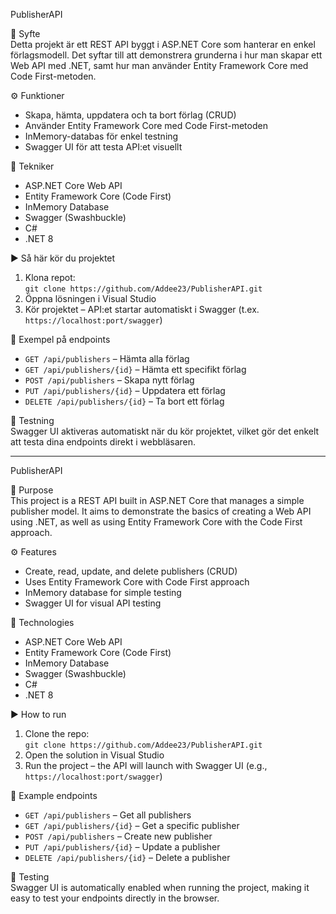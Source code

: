 PublisherAPI

🧾 Syfte  
Detta projekt är ett REST API byggt i ASP.NET Core som hanterar en enkel förlagsmodell. Det syftar till att demonstrera grunderna i hur man skapar ett Web API med .NET, samt hur man använder Entity Framework Core med Code First-metoden.

⚙️ Funktioner  
- Skapa, hämta, uppdatera och ta bort förlag (CRUD)
- Använder Entity Framework Core med Code First-metoden
- InMemory-databas för enkel testning
- Swagger UI för att testa API:et visuellt

 🧱 Tekniker  
- ASP.NET Core Web API  
- Entity Framework Core (Code First)  
- InMemory Database  
- Swagger (Swashbuckle)  
- C#  
- .NET 8

 ▶️ Så här kör du projektet  
1. Klona repot:  
   `git clone https://github.com/Addee23/PublisherAPI.git`  
2. Öppna lösningen i Visual Studio  
3. Kör projektet – API:et startar automatiskt i Swagger (t.ex. `https://localhost:port/swagger`)

 📸 Exempel på endpoints  
- `GET /api/publishers` – Hämta alla förlag  
- `GET /api/publishers/{id}` – Hämta ett specifikt förlag  
- `POST /api/publishers` – Skapa nytt förlag  
- `PUT /api/publishers/{id}` – Uppdatera ett förlag  
- `DELETE /api/publishers/{id}` – Ta bort ett förlag  

🧪 Testning  
Swagger UI aktiveras automatiskt när du kör projektet, vilket gör det enkelt att testa dina endpoints direkt i webbläsaren.

---

 PublisherAPI

 🧾 Purpose  
This project is a REST API built in ASP.NET Core that manages a simple publisher model. It aims to demonstrate the basics of creating a Web API using .NET, as well as using Entity Framework Core with the Code First approach.

⚙️ Features  
- Create, read, update, and delete publishers (CRUD)  
- Uses Entity Framework Core with Code First approach  
- InMemory database for simple testing  
- Swagger UI for visual API testing

🧱 Technologies  
- ASP.NET Core Web API  
- Entity Framework Core (Code First)  
- InMemory Database  
- Swagger (Swashbuckle)  
- C#  
- .NET 8

▶️ How to run  
1. Clone the repo:  
   `git clone https://github.com/Addee23/PublisherAPI.git`  
2. Open the solution in Visual Studio  
3. Run the project – the API will launch with Swagger UI (e.g., `https://localhost:port/swagger`)

📸 Example endpoints  
- `GET /api/publishers` – Get all publishers  
- `GET /api/publishers/{id}` – Get a specific publisher  
- `POST /api/publishers` – Create new publisher  
- `PUT /api/publishers/{id}` – Update a publisher  
- `DELETE /api/publishers/{id}` – Delete a publisher

🧪 Testing  
Swagger UI is automatically enabled when running the project, making it easy to test your endpoints directly in the browser.
